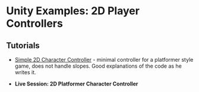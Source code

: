 # Unity Examples: 2D Player Controllers

## Tutorials

* [Simple 2D Character Controller](https://roystan.net/articles/character-controller-2d.html) - minimal controller for a platformer style game, does not handle slopes. Good explanations of the code as he writes it.

* **Live Session: 2D Platformer Character Controller**
